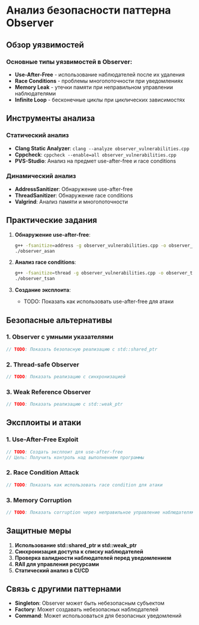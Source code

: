 # Анализ безопасности паттерна Observer

## Обзор уязвимостей

### Основные типы уязвимостей в Observer:
- **Use-After-Free** - использование наблюдателей после их удаления
- **Race Conditions** - проблемы многопоточности при уведомлениях
- **Memory Leak** - утечки памяти при неправильном управлении наблюдателями
- **Infinite Loop** - бесконечные циклы при циклических зависимостях

## Инструменты анализа

### Статический анализ
- **Clang Static Analyzer**: `clang --analyze observer_vulnerabilities.cpp`
- **Cppcheck**: `cppcheck --enable=all observer_vulnerabilities.cpp`
- **PVS-Studio**: Анализ на предмет use-after-free и race conditions

### Динамический анализ
- **AddressSanitizer**: Обнаружение use-after-free
- **ThreadSanitizer**: Обнаружение race conditions
- **Valgrind**: Анализ памяти и многопоточности

## Практические задания

1. **Обнаружение use-after-free**:
   ```bash
   g++ -fsanitize=address -g observer_vulnerabilities.cpp -o observer_asan
   ./observer_asan
   ```

2. **Анализ race conditions**:
   ```bash
   g++ -fsanitize=thread -g observer_vulnerabilities.cpp -o observer_tsan
   ./observer_tsan
   ```

3. **Создание эксплоита**:
   - TODO: Показать как использовать use-after-free для атаки

## Безопасные альтернативы

### 1. Observer с умными указателями
```cpp
// TODO: Показать безопасную реализацию с std::shared_ptr
```

### 2. Thread-safe Observer
```cpp
// TODO: Показать реализацию с синхронизацией
```

### 3. Weak Reference Observer
```cpp
// TODO: Показать реализацию с std::weak_ptr
```

## Эксплоиты и атаки

### 1. Use-After-Free Exploit
```cpp
// TODO: Создать эксплоит для use-after-free
// Цель: Получить контроль над выполнением программы
```

### 2. Race Condition Attack
```cpp
// TODO: Показать как использовать race condition для атаки
```

### 3. Memory Corruption
```cpp
// TODO: Показать corruption через неправильное управление наблюдателями
```

## Защитные меры

1. **Использование std::shared_ptr и std::weak_ptr**
2. **Синхронизация доступа к списку наблюдателей**
3. **Проверка валидности наблюдателей перед уведомлением**
4. **RAII для управления ресурсами**
5. **Статический анализ в CI/CD**

## Связь с другими паттернами

- **Singleton**: Observer может быть небезопасным субъектом
- **Factory**: Может создавать небезопасных наблюдателей
- **Command**: Может использоваться для безопасных уведомлений

